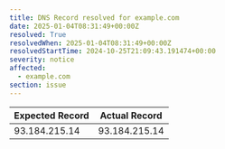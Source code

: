 ```yaml
---
title: DNS Record resolved for example.com
date: 2025-01-04T08:31:49+00:00Z
resolved: True
resolvedWhen: 2025-01-04T08:31:49+00:00Z
resolvedStartTime: 2024-10-25T21:09:43.191474+00:00
severity: notice
affected:
  - example.com
section: issue
---
```


| Expected Record  | Actual Record  |
|------------------|----------------|
| 93.184.215.14 | 93.184.215.14 |
